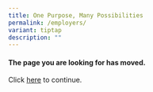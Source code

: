 ```yaml
---
title: One Purpose, Many Possibilities
permalink: /employers/
variant: tiptap
description: ""
---
```

<h4>The page you are looking for has moved.</h4>
<p>Click <a href="/contact-us" rel="noopener noreferrer nofollow" target="_blank">here</a> to
continue.</p>